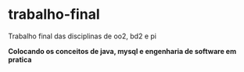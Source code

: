 # trabalho-final
 Trabalho final das disciplinas de oo2, bd2 e pi
 
 **Colocando os conceitos de java, mysql e engenharia de software em pratica**
